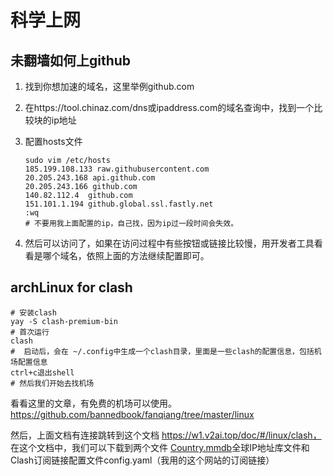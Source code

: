 # 科学上网

## 未翻墙如何上github

1. 找到你想加速的域名，这里举例github.com

2. 在https://tool.chinaz.com/dns或ipaddress.com的域名查询中，找到一个比较块的ip地址

3. 配置hosts文件

   ```shell
   sudo vim /etc/hosts
   185.199.108.133 raw.githubusercontent.com
   20.205.243.168 api.github.com
   20.205.243.166 github.com
   140.82.112.4  github.com
   151.101.1.194 github.global.ssl.fastly.net
   :wq
   # 不要用我上面配置的ip，自己找，因为ip过一段时间会失效。
   ```

   

4. 然后可以访问了，如果在访问过程中有些按钮或链接比较慢，用开发者工具看看是哪个域名，依照上面的方法继续配置即可。

## archLinux for clash

```shell
# 安装clash
yay -S clash-premium-bin
# 首次运行
clash
#  启动后，会在 ~/.config中生成一个clash目录，里面是一些clash的配置信息，包括机场配置信息
ctrl+c退出shell
# 然后我们开始去找机场
```

看看这里的文章，有免费的机场可以使用。 https://github.com/bannedbook/fanqiang/tree/master/linux

然后，上面文档有连接跳转到这个文档 https://w1.v2ai.top/doc/#/linux/clash， 在这个文档中，我们可以下载到两个文件 [Country.mmdb](https://w1.v2ai.top/ssr-download/Country.mmdb)全球IP地址库文件和Clash订阅链接配置文件config.yaml（我用的这个网站的订阅链接）